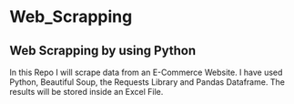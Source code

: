 # Web_Scrapping
## Web Scrapping by using Python

In this Repo I will scrape data from an E-Commerce Website. I have used Python, Beautiful Soup, the Requests Library and Pandas Dataframe. The results will be stored inside an Excel File.
